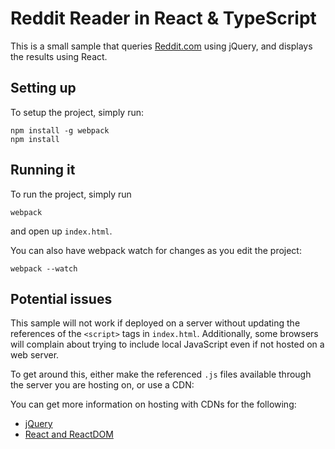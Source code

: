 # Reddit Reader in React & TypeScript

This is a small sample that queries [Reddit.com](https://reddit.com) using jQuery, and displays the results using React.

## Setting up

To setup the project, simply run:

```shell
npm install -g webpack
npm install
```

## Running it

To run the project, simply run

```shell
webpack
```

and open up `index.html`.

You can also have webpack watch for changes as you edit the project:

```shell
webpack --watch
```

## Potential issues

This sample will not work if deployed on a server without updating the references of the `<script>` tags in `index.html`.
Additionally, some browsers will complain about trying to include local JavaScript even if not hosted on a web server.

To get around this, either make the referenced `.js` files available through the server you are hosting on, or use a CDN:

You can get more information on hosting with CDNs for the following: 

* [jQuery](https://code.jquery.com/)
* [React and ReactDOM](https://facebook.github.io/react/docs/tooling-integration.html#cdn-hosted-react)